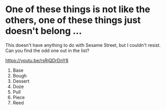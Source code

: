 # One of these things is not like the others, one of these things just doesn't belong ...

This doesn't have anything to do with Sesame Street, but I couldn't resist. Can you find the odd one out in the list?

https://youtu.be/rsRjQDrDnY8

1. Base
2. Bough
3. Dessert
4. Doze
5. Pull
6. Piece
7. Reed
